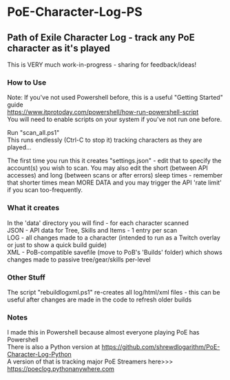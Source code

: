 # PoE-Character-Log-PS #
## Path of Exile Character Log - track any PoE character as it's played ##

This is VERY much work-in-progress - sharing for feedback/ideas!

### How to Use ###
Note: If you've not used Powershell before, this is a useful "Getting Started" guide  
https://www.itprotoday.com/powershell/how-run-powershell-script  
You will need to enable scripts on your system if you've not run one before.

Run "scan_all.ps1"  
This runs endlessly (Ctrl-C to stop it) tracking characters as they are played...

The first time you run this it creates "settings.json" - edit that to specify the account(s) you wish to scan. 
You may also edit the short (between API accesses) and long (between scans or after errors) sleep times - remember that shorter times mean MORE DATA and you may trigger the API 'rate limit' if you scan too-frequently.

### What it creates ###
In the 'data' directory you will find - for each character scanned  
JSON - API data for Tree, Skills and Items - 1 entry per scan  
LOG -  all changes made to a character (intended to run as a Twitch overlay or just to show a quick build guide)  
XML - PoB-compatible savefile (move to PoB's 'Builds' folder) which shows changes made to passive tree/gear/skills per-level

### Other Stuff ###
The script "rebuildlogxml.ps1" re-creates all log/html/xml files - this can be useful after changes are made in the code to refresh older builds

### Notes ###
I made this in Powershell because almost everyone playing PoE has Powershell  
There is also a Python version at https://github.com/shrewdlogarithm/PoE-Character-Log-Python   
A version of that is tracking major PoE Streamers here>>> https://poeclog.pythonanywhere.com
